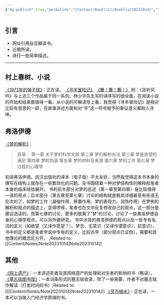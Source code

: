 ```yaml
---
{"dg-publish":true,"permalink":"/Content/Booklist/Booklist20231014/","title":"书单|231014","dgShowLocalGraph":true,"created":"","updated":""}
---
```


## 引言
- 网址引用自豆瓣读书。
- 近期所读。
- 进行一些简单描述。
---
## 村上春树、小说
[《1973年的弹子球》](https://book.douban.com/subject/3168460/)：正在读。
[《寻羊冒险记》](https://book.douban.com/subject/36344436/)
[《舞！舞！舞！》](https://book.douban.com/subject/30144094/)
附：《且听风吟》与上述三个作品属于同一系列。林少华先生写的译序写的很全面，在阅读小说的开始和结束都值得一看。从小说的可解读性上看，我觉得《寻羊冒险记》是相对比较有意思的一部，在故事讲述方面和对“羊”这一符号赋予的象征意义都耐人寻味。
## 弗洛伊德
[《梦的解析》](https://book.douban.com/subject/20506631/)：

> 目录：
> 第一章 关于梦的科学文献
> 第二章 梦的解析办法
> 第三章 梦是欲望的满足
> 第四章 梦的伪装
> 第五章 梦的材料及来源
> 第六章 梦的工作
> 第七章 梦过程的心理学

初读弗洛伊德。武汉出版社的译本（电子版）不太友好，当然我觉得这本书本身的撰写在结构上就存在一些繁琐化的问题。全书围绕着一种对梦结构性的解释和笔者本身的临床经验展开。
书的前半部分对梦的总述（第一章至第四章）是比较值得一读的观点；后半部分（第五章至第七章）讨论的结构就是极其详细甚至有些语无伦次的了，如梦的工作（凝缩作用、移置作用、梦的表现力、润饰作用）在梦例的解析和观点的描述上，显得啰嗦，笔者也在文中反复修改自己的观点，这一部分是建议选读的。而第七章的讨论，更多的脱离了“梦”的讨论，讨论了一些弗洛伊德自身的心理学观点，可以另外做研究。
书中涉及的弗洛伊德的观点以及一些专有名词的定义（如欲望（又译作愿望？）、梦念、无意识（又译作潜意识）、前意识），书中的定义都是笔者学说中专有的定义，比较古早（部分观点已证伪），需要和其他理论的概念区分开。
;Related to:[[Content/Notes/Note20231014\|Note20231014]]
## 其他
[《网上遗产》](https://book.douban.com/subject/34995584/)：一本讲述死者及其网络遗产的处理和对生者的影响的书（略读）。
[《墓志铭图书馆》](https://book.douban.com/subject/34461222/)：一本词条形式的墓志铭收录，除了一些需要，作者不对墓志铭作解读（打发时间的书）;Related to: ([[Content/Notes/Note20231014\|Note20231014]])
[《货币缩水》](https://book.douban.com/subject/35894446/)：正在读，一本可以当做入门经济学原理的书。